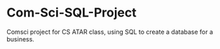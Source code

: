 # Com-Sci-SQL-Project
Comsci project for CS ATAR class, using SQL to create a database for a business.
